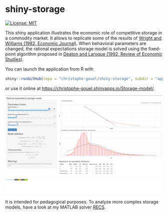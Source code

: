 # shiny-storage

[![License: MIT](https://img.shields.io/badge/License-MIT-yellow.svg)](https://opensource.org/licenses/MIT)

This shiny application illustrates the economic role of competitive storage in a
commodity market. It allows to replicate some of the results of [Wright and
Williams (1982, Economic Journal)](https://doi.org/10.2307/2232552). When
behavioral parameters are changed, the rational expectations storage model is
solved using the fixed-point algorithm proposed in [Deaton and Laroque (1992,
Review of Economic Studies)](https://doi.org/10.2307/2297923).

You can launch the application from R with
```r
shiny::runGitHub(repo = "christophe-gouel/shiny-storage", subdir = "app")
```
or use it online at
<https://christophe-gouel.shinyapps.io/Storage-model/>.

![](screenshot.png)

It is intended for pedagogical purposes. To analyze more complex storage models,
have a look at my MATLAB solver
[RECS](https://github.com/christophe-gouel/RECS).
